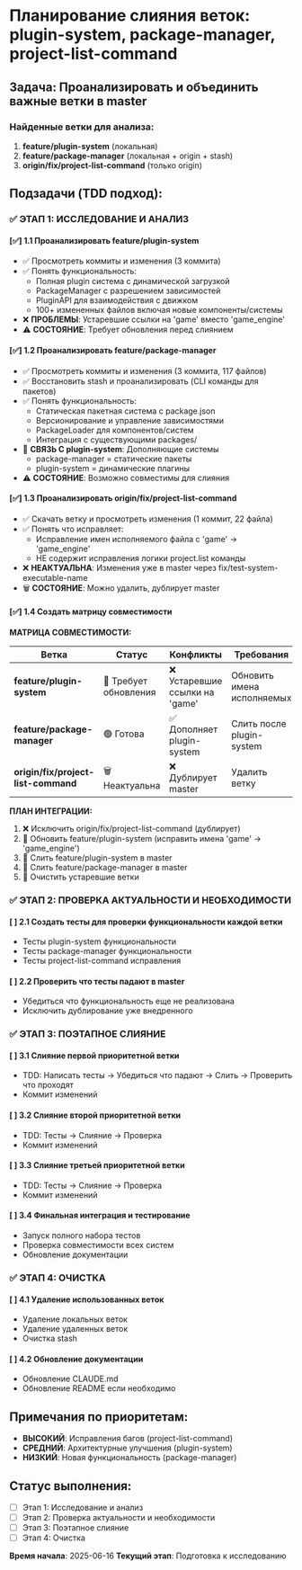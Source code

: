 # Планирование слияния веток: plugin-system, package-manager, project-list-command

## Задача: Проанализировать и объединить важные ветки в master

### Найденные ветки для анализа:
1. **feature/plugin-system** (локальная)
2. **feature/package-manager** (локальная + origin + stash)
3. **origin/fix/project-list-command** (только origin)

## Подзадачи (TDD подход):

### ✅ ЭТАП 1: ИССЛЕДОВАНИЕ И АНАЛИЗ

#### [✅] 1.1 Проанализировать feature/plugin-system  
- ✅ Просмотреть коммиты и изменения (3 коммита)
- ✅ Понять функциональность:
  * Полная plugin система с динамической загрузкой
  * PackageManager с разрешением зависимостей  
  * PluginAPI для взаимодействия с движком
  * 100+ измененных файлов включая новые компоненты/системы
- ❌ **ПРОБЛЕМЫ**: Устаревшие ссылки на 'game' вместо 'game_engine'
- ⚠️  **СОСТОЯНИЕ**: Требует обновления перед слиянием

#### [✅] 1.2 Проанализировать feature/package-manager
- ✅ Просмотреть коммиты и изменения (3 коммита, 117 файлов)
- ✅ Восстановить stash и проанализировать (CLI команды для пакетов)
- ✅ Понять функциональность:
  * Статическая пакетная система с package.json
  * Версионирование и управление зависимостями
  * PackageLoader для компонентов/систем
  * Интеграция с существующими packages/
- 🔄 **СВЯЗЬ С plugin-system**: Дополняющие системы
  * package-manager = статические пакеты
  * plugin-system = динамические плагины
- ⚠️  **СОСТОЯНИЕ**: Возможно совместимы для слияния

#### [✅] 1.3 Проанализировать origin/fix/project-list-command
- ✅ Скачать ветку и просмотреть изменения (1 коммит, 22 файла)
- ✅ Понять что исправляет:
  * Исправление имен исполняемого файла с 'game' → 'game_engine'
  * НЕ содержит исправления логики project.list команды
- ❌ **НЕАКТУАЛЬНА**: Изменения уже в master через fix/test-system-executable-name
- 🗑️  **СОСТОЯНИЕ**: Можно удалить, дублирует master

#### [✅] 1.4 Создать матрицу совместимости

**МАТРИЦА СОВМЕСТИМОСТИ:**

| Ветка | Статус | Конфликты | Требования | Приоритет |
|-------|--------|-----------|------------|-----------|
| **feature/plugin-system** | 🔄 Требует обновления | ❌ Устаревшие ссылки на 'game' | Обновить имена исполняемых | **ВЫСОКИЙ** |
| **feature/package-manager** | 🟢 Готова | ✅ Дополняет plugin-system | Слить после plugin-system | **ВЫСОКИЙ** |
| **origin/fix/project-list-command** | 🗑️ Неактуальна | ❌ Дублирует master | Удалить ветку | **НЕТ** |

**ПЛАН ИНТЕГРАЦИИ:**
1. ❌ Исключить origin/fix/project-list-command (дублирует)
2. 🔧 Обновить feature/plugin-system (исправить имена 'game' → 'game_engine')  
3. 🔄 Слить feature/plugin-system в master
4. 🔄 Слить feature/package-manager в master
5. 🧹 Очистить устаревшие ветки

### ✅ ЭТАП 2: ПРОВЕРКА АКТУАЛЬНОСТИ И НЕОБХОДИМОСТИ

#### [ ] 2.1 Создать тесты для проверки функциональности каждой ветки
- Тесты plugin-system функциональности
- Тесты package-manager функциональности  
- Тесты project-list-command исправления

#### [ ] 2.2 Проверить что тесты падают в master
- Убедиться что функциональность еще не реализована
- Исключить дублирование уже внедренного

### ✅ ЭТАП 3: ПОЭТАПНОЕ СЛИЯНИЕ

#### [ ] 3.1 Слияние первой приоритетной ветки
- TDD: Написать тесты → Убедиться что падают → Слить → Проверить что проходят
- Коммит изменений

#### [ ] 3.2 Слияние второй приоритетной ветки
- TDD: Тесты → Слияние → Проверка
- Коммит изменений

#### [ ] 3.3 Слияние третьей приоритетной ветки  
- TDD: Тесты → Слияние → Проверка
- Коммит изменений

#### [ ] 3.4 Финальная интеграция и тестирование
- Запуск полного набора тестов
- Проверка совместимости всех систем
- Обновление документации

### ✅ ЭТАП 4: ОЧИСТКА

#### [ ] 4.1 Удаление использованных веток
- Удаление локальных веток
- Удаление удаленных веток
- Очистка stash

#### [ ] 4.2 Обновление документации
- Обновление CLAUDE.md
- Обновление README если необходимо

## Примечания по приоритетам:
- **ВЫСОКИЙ**: Исправления багов (project-list-command) 
- **СРЕДНИЙ**: Архитектурные улучшения (plugin-system)
- **НИЗКИЙ**: Новая функциональность (package-manager)

## Статус выполнения:
- [ ] Этап 1: Исследование и анализ  
- [ ] Этап 2: Проверка актуальности и необходимости
- [ ] Этап 3: Поэтапное слияние
- [ ] Этап 4: Очистка

**Время начала**: 2025-06-16
**Текущий этап**: Подготовка к исследованию